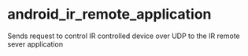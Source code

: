 # android_ir_remote_application
Sends request to control IR controlled device over UDP to the IR remote sever application
